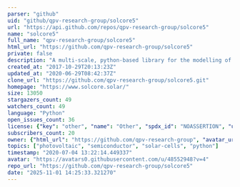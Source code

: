 ```yaml
---
parser: "github"
uid: "github/qpv-research-group/solcore5"
url: "https://api.github.com/repos/qpv-research-group/solcore5"
name: "solcore5"
full_name: "qpv-research-group/solcore5"
html_url: "https://github.com/qpv-research-group/solcore5"
private: false
description: "A multi-scale, python-based library for the modelling of solar cells and semiconductor materials"
created_at: "2017-10-29T20:13:23Z"
updated_at: "2020-06-29T08:42:37Z"
clone_url: "https://github.com/qpv-research-group/solcore5.git"
homepage: "https://www.solcore.solar/"
size: 13050
stargazers_count: 49
watchers_count: 49
language: "Python"
open_issues_count: 36
license: {"key": "other", "name": "Other", "spdx_id": "NOASSERTION", "url": null, "node_id": "MDc6TGljZW5zZTA="}
subscribers_count: 20
owner: {"html_url": "https://github.com/qpv-research-group", "avatar_url": "https://avatars0.githubusercontent.com/u/48552948?v=4", "login": "qpv-research-group", "type": "Organization"}
topics: ["photovoltaic", "semiconductor", "solar-cells", "python"]
timestamp: "2020-07-04 13:22:14.449337"
avatar: "https://avatars0.githubusercontent.com/u/48552948?v=4"
repo_url: "https://github.com/qpv-research-group/solcore5"
date: "2025-11-01 14:25:33.321270"
---
```

